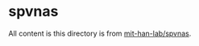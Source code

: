 # spvnas


All content is this directory is from [mit-han-lab/spvnas](https://github.com/mit-han-lab/spvnas).